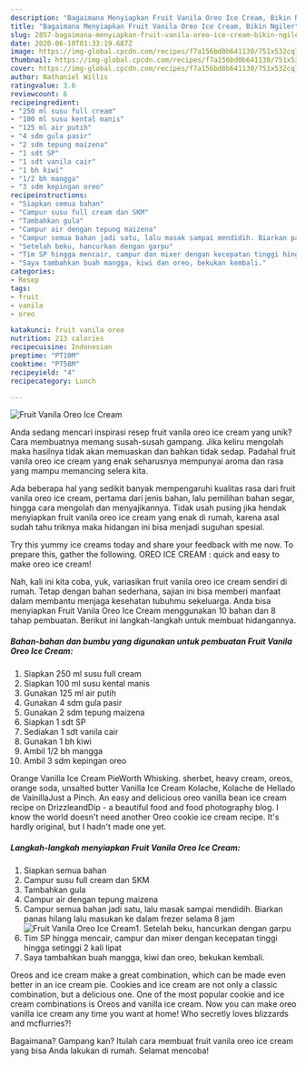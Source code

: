 ```yaml
---
description: "Bagaimana Menyiapkan Fruit Vanila Oreo Ice Cream, Bikin Ngiler"
title: "Bagaimana Menyiapkan Fruit Vanila Oreo Ice Cream, Bikin Ngiler"
slug: 2857-bagaimana-menyiapkan-fruit-vanila-oreo-ice-cream-bikin-ngiler
date: 2020-06-10T01:33:19.687Z
image: https://img-global.cpcdn.com/recipes/f7a156bd0b641130/751x532cq70/fruit-vanila-oreo-ice-cream-foto-resep-utama.jpg
thumbnail: https://img-global.cpcdn.com/recipes/f7a156bd0b641130/751x532cq70/fruit-vanila-oreo-ice-cream-foto-resep-utama.jpg
cover: https://img-global.cpcdn.com/recipes/f7a156bd0b641130/751x532cq70/fruit-vanila-oreo-ice-cream-foto-resep-utama.jpg
author: Nathaniel Willis
ratingvalue: 3.6
reviewcount: 6
recipeingredient:
- "250 ml susu full cream"
- "100 ml susu kental manis"
- "125 ml air putih"
- "4 sdm gula pasir"
- "2 sdm tepung maizena"
- "1 sdt SP"
- "1 sdt vanila cair"
- "1 bh kiwi"
- "1/2 bh mangga"
- "3 sdm kepingan oreo"
recipeinstructions:
- "Siapkan semua bahan"
- "Campur susu full cream dan SKM"
- "Tambahkan gula"
- "Campur air dengan tepung maizena"
- "Campur semua bahan jadi satu, lalu masak sampai mendidih. Biarkan panas hilang lalu masukan ke dalam frezer selama 8 jam"
- "Setelah beku, hancurkan dengan garpu"
- "Tim SP hingga mencair, campur dan mixer dengan kecepatan tinggi hingga setinggi 2 kali lipat"
- "Saya tambahkan buah mangga, kiwi dan oreo, bekukan kembali."
categories:
- Resep
tags:
- fruit
- vanila
- oreo

katakunci: fruit vanila oreo 
nutrition: 213 calories
recipecuisine: Indonesian
preptime: "PT10M"
cooktime: "PT58M"
recipeyield: "4"
recipecategory: Lunch

---
```



![Fruit Vanila Oreo Ice Cream](https://img-global.cpcdn.com/recipes/f7a156bd0b641130/751x532cq70/fruit-vanila-oreo-ice-cream-foto-resep-utama.jpg)

Anda sedang mencari inspirasi resep fruit vanila oreo ice cream yang unik? Cara membuatnya memang susah-susah gampang. Jika keliru mengolah maka hasilnya tidak akan memuaskan dan bahkan tidak sedap. Padahal fruit vanila oreo ice cream yang enak seharusnya mempunyai aroma dan rasa yang mampu memancing selera kita.

Ada beberapa hal yang sedikit banyak mempengaruhi kualitas rasa dari fruit vanila oreo ice cream, pertama dari jenis bahan, lalu pemilihan bahan segar, hingga cara mengolah dan menyajikannya. Tidak usah pusing jika hendak menyiapkan fruit vanila oreo ice cream yang enak di rumah, karena asal sudah tahu triknya maka hidangan ini bisa menjadi suguhan spesial.

Try this yummy ice creams today and share your feedback with me now. To prepare this, gather the following. OREO ICE CREAM : quick and easy to make oreo ice cream!


Nah, kali ini kita coba, yuk, variasikan fruit vanila oreo ice cream sendiri di rumah. Tetap dengan bahan sederhana, sajian ini bisa memberi manfaat dalam membantu menjaga kesehatan tubuhmu sekeluarga. Anda bisa menyiapkan Fruit Vanila Oreo Ice Cream menggunakan 10 bahan dan 8 tahap pembuatan. Berikut ini langkah-langkah untuk membuat hidangannya.

<!--inarticleads1-->

##### Bahan-bahan dan bumbu yang digunakan untuk pembuatan Fruit Vanila Oreo Ice Cream:

1. Siapkan 250 ml susu full cream
1. Siapkan 100 ml susu kental manis
1. Gunakan 125 ml air putih
1. Gunakan 4 sdm gula pasir
1. Gunakan 2 sdm tepung maizena
1. Siapkan 1 sdt SP
1. Sediakan 1 sdt vanila cair
1. Gunakan 1 bh kiwi
1. Ambil 1/2 bh mangga
1. Ambil 3 sdm kepingan oreo


Orange Vanilla Ice Cream PieWorth Whisking. sherbet, heavy cream, oreos, orange soda, unsalted butter Vanilla Ice Cream Kolache, Kolache de Hellado de VainillaJust a Pinch. An easy and delicious oreo vanilla bean ice cream recipe on DrizzleandDip - a beautiful food and food photography blog. I know the world doesn&#39;t need another Oreo cookie ice cream recipe. It&#39;s hardly original, but I hadn&#39;t made one yet. 

<!--inarticleads2-->

##### Langkah-langkah menyiapkan Fruit Vanila Oreo Ice Cream:

1. Siapkan semua bahan
1. Campur susu full cream dan SKM
1. Tambahkan gula
1. Campur air dengan tepung maizena
1. Campur semua bahan jadi satu, lalu masak sampai mendidih. Biarkan panas hilang lalu masukan ke dalam frezer selama 8 jam
<img src="//assets-global.cpcdn.com/assets/icons/button_play-2c75c40dde080a61004c1f40b05d8f140eaff45d7e9e6481dc71c63d2e7c4909.png" alt="Fruit Vanila Oreo Ice Cream">1. Setelah beku, hancurkan dengan garpu
1. Tim SP hingga mencair, campur dan mixer dengan kecepatan tinggi hingga setinggi 2 kali lipat
1. Saya tambahkan buah mangga, kiwi dan oreo, bekukan kembali.


Oreos and ice cream make a great combination, which can be made even better in an ice cream pie. Cookies and ice cream are not only a classic combination, but a delicious one. One of the most popular cookie and ice cream combinations is Oreos and vanilla ice cream. Now you can make oreo vanilla ice cream any time you want at home! Who secretly loves blizzards and mcflurries?! 

Bagaimana? Gampang kan? Itulah cara membuat fruit vanila oreo ice cream yang bisa Anda lakukan di rumah. Selamat mencoba!
